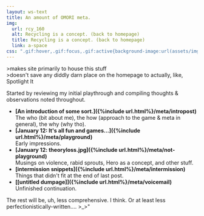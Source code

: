 ```yaml
---
layout: ws-text
title: An amount of OMORI meta.
img:
  url: rcy_160
  alt: Recycling is a concept. (back to homepage)
  title: Recycling is a concept. (back to homepage)
  link: a-space
css: ".gif:hover,.gif:focus,.gif:active{background-image:url(assets/img/rcy_160.gif);} main ul:first-of-type li{margin:.5em 0;} .box h2{font-size:1.15em; font-weight:bold;} #pg-img{padding-bottom:.5em;} #metanav{display:none;}"
---
```

&gt;makes site primarily to house this stuff  
&gt;doesn't save any diddly darn place on the homepage to actually, like, Spotlight It

Started by reviewing my initial playthrough and compiling thoughts & observations noted throughout.

- <b>[An introduction of some sort.]({%include url.html%}/meta/intropost)</b>  
The who (bit about me), the how (approach to the game & meta in general), the why (why tho).
- <b>[January 12: It's all fun and games...]({%include url.html%}/meta/playground)</b>  
Early impressions.
- <b>[January 12: theoryloss.jpg]({%include url.html%}/meta/not-playground)</b>  
Musings on violence, rabid sprouts, Hero as a concept, and other stuff.
- <b>[intermission snippets]({%include url.html%}/meta/intermission)</b>  
Things that didn't fit at the end of last post.
- <b>[[untitled dumpage]]({%include url.html%}/meta/voicemail)</b>  
Unfinished continuation.

The rest will be, uh, less comprehensive. I think. Or at least less perfectionistically-written.... >\_>\"